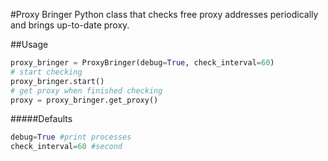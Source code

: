 #Proxy Bringer
Python class that checks free proxy addresses periodically and brings up-to-date proxy.

##Usage
```python
proxy_bringer = ProxyBringer(debug=True, check_interval=60)
# start checking
proxy_bringer.start()
# get proxy when finished checking
proxy = proxy_bringer.get_proxy()
```

#####Defaults
```python
debug=True #print processes
check_interval=60 #second
```